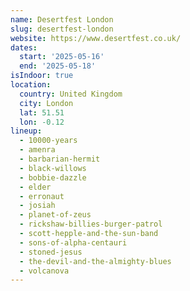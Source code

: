 ```yaml
---
name: Desertfest London
slug: desertfest-london
website: https://www.desertfest.co.uk/
dates:
  start: '2025-05-16'
  end: '2025-05-18'
isIndoor: true
location:
  country: United Kingdom
  city: London
  lat: 51.51
  lon: -0.12
lineup:
  - 10000-years
  - amenra
  - barbarian-hermit
  - black-willows
  - bobbie-dazzle
  - elder
  - erronaut
  - josiah
  - planet-of-zeus
  - rickshaw-billies-burger-patrol
  - scott-hepple-and-the-sun-band
  - sons-of-alpha-centauri
  - stoned-jesus
  - the-devil-and-the-almighty-blues
  - volcanova
---
```

